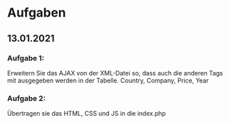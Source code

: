 # Aufgaben

## 13.01.2021

### Aufgabe 1:
Erweitern Sie das AJAX von der XML-Datei so, dass auch die anderen Tags mit ausgegeben werden in der Tabelle.
Country, Company, Price, Year

### Aufgabe 2:
Übertragen sie das HTML, CSS und JS in die index.php